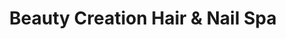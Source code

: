 ---
title: "Beauty Creation Hair & Nail Spa"
url: /vancouver/beauty-creation-hair-und-nail-spa/
shop: Kosmetik
---